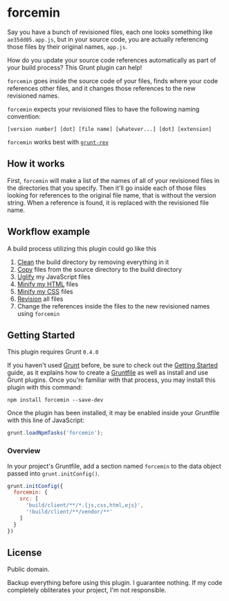 # forcemin

Say you have a bunch of revisioned files, each one looks something like `ae35dd05.app.js`, but in your source code, you are actually referencing those files by their original names, `app.js`. 

How do you update your source code references automatically as part of your build process? This Grunt plugin can help!

`forcemin` goes inside the source code of your files, finds where your code references other files, and it changes those references to the new revisioned names.

`forcemin` expects your revisioned files to have the following naming convention:

`[version number] [dot] [file name] [whatever...] [dot] [extension]`

`forcemin` works best with [`grunt-rev`](https://github.com/cbas/grunt-rev/)

## How it works

First, `forcemin` will make a list of the names of all of your revisioned files in the directories that you specify. Then it'll go inside each of those files looking for references to the original file name, that is without the version string. When a reference is found, it is replaced with the revisioned file name.

## Workflow example

A build process utilizing this plugin could go like this

1. [Clean](https://github.com/gruntjs/grunt-contrib-clean) the build directory by removing everything in it
2. [Copy](https://github.com/gruntjs/grunt-contrib-copy) files from the source directory to the build directory
3. [Uglify](https://github.com/gruntjs/grunt-contrib-uglify) my JavaScript files
4. [Minify my HTML](https://github.com/gruntjs/grunt-contrib-htmlmin) files
5. [Minify my CSS](https://github.com/gruntjs/grunt-contrib-cssmin) files
6. [Revision](https://github.com/cbas/grunt-rev/) all files
7. Change the references inside the files to the new revisioned names using `forcemin`

## Getting Started

This plugin requires Grunt `0.4.0`

If you haven't used [Grunt](http://gruntjs.com/) before, be sure to check out the [Getting Started](http://gruntjs.com/getting-started) guide, as it explains how to create a [Gruntfile](http://gruntjs.com/sample-gruntfile) as well as install and use Grunt plugins. Once you're familiar with that process, you may install this plugin with this command:

```shell
npm install forcemin --save-dev
```

Once the plugin has been installed, it may be enabled inside your Gruntfile with this line of JavaScript:

```js
grunt.loadNpmTasks('forcemin');
```

### Overview
In your project's Gruntfile, add a section named `forcemin` to the data object passed into `grunt.initConfig()`.

```js
grunt.initConfig({
  forcemin: {
    src: [
      'build/client/**/*.{js,css,html,ejs}',
      '!build/client/**/vendor/**'
    ]
  }
})
```

## License
Public domain.

Backup everything before using this plugin. I guarantee nothing. If my code completely obliterates your project, I'm not responsible.